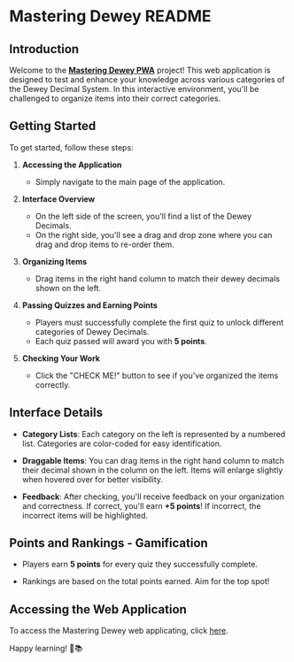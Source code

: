 # Mastering Dewey README

## Introduction

Welcome to the [**Mastering Dewey PWA**](https://masteringdeweypart2.azurewebsites.net) project! This web application is designed to test and enhance your knowledge across various categories of the Dewey Decimal System. In this interactive environment, you'll be challenged to organize items into their correct categories.

## Getting Started

To get started, follow these steps:

1. **Accessing the Application**
   - Simply navigate to the main page of the application.

2. **Interface Overview**
   - On the left side of the screen, you'll find a list of the Dewey Decimals.
   - On the right side, you'll see a drag and drop zone where you can drag and drop items to re-order them.

3. **Organizing Items**
   - Drag items in the right hand column to match their dewey decimals shown on the left.

4. **Passing Quizzes and Earning Points**
   - Players must successfully complete the first quiz to unlock different categories of Dewey Decimals.
   - Each quiz passed will award you with **5 points**.

5. **Checking Your Work**
   - Click the "CHECK ME!" button to see if you've organized the items correctly.

## Interface Details

- **Category Lists**: Each category on the left is represented by a numbered list. Categories are color-coded for easy identification.

- **Draggable Items**: You can drag items in the right hand column to match their decimal shown in the column on the left. Items will enlarge slightly when hovered over for better visibility.

- **Feedback**: After checking, you'll receive feedback on your organization and correctness. If correct, you'll earn **+5 points**! If incorrect, the incorrect items will be highlighted.
  
## Points and Rankings - Gamification

- Players earn **5 points** for every quiz they successfully complete.

- Rankings are based on the total points earned. Aim for the top spot!


## Accessing the Web Application

To access the Mastering Dewey web applicating, click [here](https://masteringdeweypart2.azurewebsites.net).

Happy learning! 🧠📚


